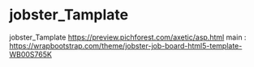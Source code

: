 # jobster_Tamplate
jobster_Tamplate
https://preview.pichforest.com/axetic/asp.html
main : https://wrapbootstrap.com/theme/jobster-job-board-html5-template-WB00S765K 
